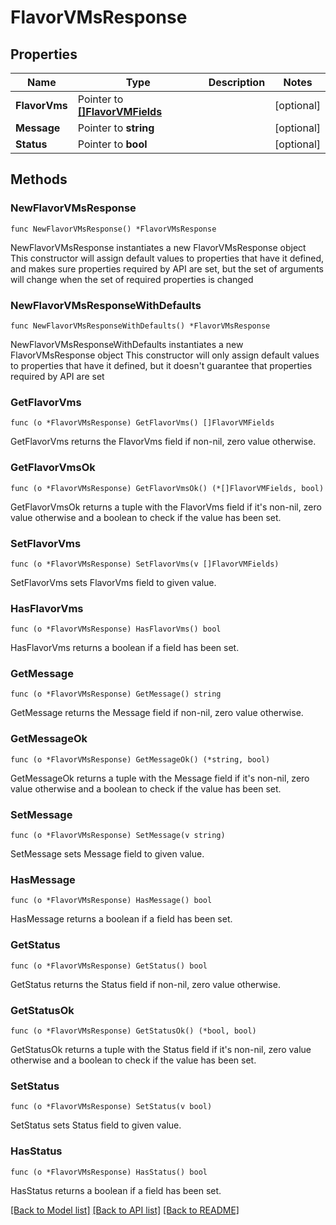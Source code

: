 # FlavorVMsResponse

## Properties

Name | Type | Description | Notes
------------ | ------------- | ------------- | -------------
**FlavorVms** | Pointer to [**[]FlavorVMFields**](FlavorVMFields.md) |  | [optional] 
**Message** | Pointer to **string** |  | [optional] 
**Status** | Pointer to **bool** |  | [optional] 

## Methods

### NewFlavorVMsResponse

`func NewFlavorVMsResponse() *FlavorVMsResponse`

NewFlavorVMsResponse instantiates a new FlavorVMsResponse object
This constructor will assign default values to properties that have it defined,
and makes sure properties required by API are set, but the set of arguments
will change when the set of required properties is changed

### NewFlavorVMsResponseWithDefaults

`func NewFlavorVMsResponseWithDefaults() *FlavorVMsResponse`

NewFlavorVMsResponseWithDefaults instantiates a new FlavorVMsResponse object
This constructor will only assign default values to properties that have it defined,
but it doesn't guarantee that properties required by API are set

### GetFlavorVms

`func (o *FlavorVMsResponse) GetFlavorVms() []FlavorVMFields`

GetFlavorVms returns the FlavorVms field if non-nil, zero value otherwise.

### GetFlavorVmsOk

`func (o *FlavorVMsResponse) GetFlavorVmsOk() (*[]FlavorVMFields, bool)`

GetFlavorVmsOk returns a tuple with the FlavorVms field if it's non-nil, zero value otherwise
and a boolean to check if the value has been set.

### SetFlavorVms

`func (o *FlavorVMsResponse) SetFlavorVms(v []FlavorVMFields)`

SetFlavorVms sets FlavorVms field to given value.

### HasFlavorVms

`func (o *FlavorVMsResponse) HasFlavorVms() bool`

HasFlavorVms returns a boolean if a field has been set.

### GetMessage

`func (o *FlavorVMsResponse) GetMessage() string`

GetMessage returns the Message field if non-nil, zero value otherwise.

### GetMessageOk

`func (o *FlavorVMsResponse) GetMessageOk() (*string, bool)`

GetMessageOk returns a tuple with the Message field if it's non-nil, zero value otherwise
and a boolean to check if the value has been set.

### SetMessage

`func (o *FlavorVMsResponse) SetMessage(v string)`

SetMessage sets Message field to given value.

### HasMessage

`func (o *FlavorVMsResponse) HasMessage() bool`

HasMessage returns a boolean if a field has been set.

### GetStatus

`func (o *FlavorVMsResponse) GetStatus() bool`

GetStatus returns the Status field if non-nil, zero value otherwise.

### GetStatusOk

`func (o *FlavorVMsResponse) GetStatusOk() (*bool, bool)`

GetStatusOk returns a tuple with the Status field if it's non-nil, zero value otherwise
and a boolean to check if the value has been set.

### SetStatus

`func (o *FlavorVMsResponse) SetStatus(v bool)`

SetStatus sets Status field to given value.

### HasStatus

`func (o *FlavorVMsResponse) HasStatus() bool`

HasStatus returns a boolean if a field has been set.


[[Back to Model list]](../README.md#documentation-for-models) [[Back to API list]](../README.md#documentation-for-api-endpoints) [[Back to README]](../README.md)


